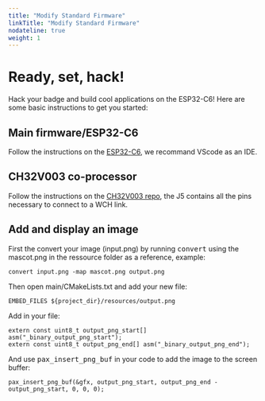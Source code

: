 ```yaml
---
title: "Modify Standard Firmware"
linkTitle: "Modify Standard Firmware"
nodateline: true
weight: 1
---
```


# Ready, set, hack!
Hack your badge and build cool applications on the ESP32-C6! Here are some basic instructions to get you started:

## Main firmware/ESP32-C6
Follow the instructions on the [ESP32-C6](https://github.com/badgeteam/hackerhotel-2024-firmware-esp32c6), we recommand VScode as an IDE.

## CH32V003 co-processor

Follow the instructions on the [CH32V003 repo](https://github.com/badgeteam/hackerhotel-2024-firmware-ch32v003), the J5 contains all the pins necessary to connect to a WCH link.

## Add and display an image
First the convert your image (input.png) by running <samp>convert</samp> using the mascot.png in the ressource folder as a reference, example:
```
convert input.png -map mascot.png output.png
```
Then open main/CMakeLists.txt and add your new file:
```
EMBED_FILES ${project_dir}/resources/output.png
```
Add in your file:
```
extern const uint8_t output_png_start[] asm("_binary_output_png_start");
extern const uint8_t output_png_end[] asm("_binary_output_png_end");
```
And use <samp>pax_insert_png_buf</samp> in your code to add the image to the screen buffer:
```
pax_insert_png_buf(&gfx, output_png_start, output_png_end - output_png_start, 0, 0, 0);
```

